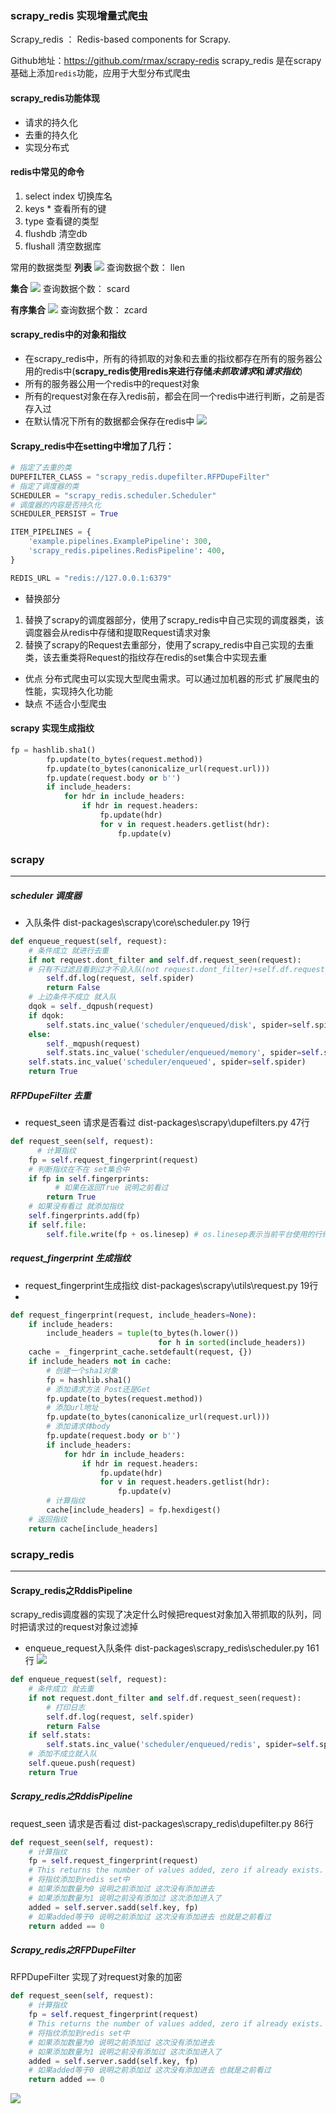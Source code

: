 ### scrapy_redis 实现增量式爬虫
Scrapy_redis ： Redis-based components for Scrapy.

Github地址：https://github.com/rmax/scrapy-redis
scrapy_redis 是在scrapy 基础上添加`redis`功能，应用于大型分布式爬虫

#### scrapy_redis功能体现
- 请求的持久化
- 去重的持久化
- 实现分布式

#### redis中常见的命令
1. select index  切换库名
2. keys *  查看所有的键
3. type  查看键的类型
4. flushdb  清空db
5. flushall  清空数据库

常用的数据类型
**列表**
![](assets/markdown-img-paste-20181029195903793.png)
查询数据个数： llen

**集合**
![](assets/markdown-img-paste-20181029195937234.png)
查询数据个数： scard

**有序集合**
![](assets/markdown-img-paste-20181029200029975.png)
查询数据个数： zcard

#### scrapy_redis中的对象和指纹
- 在scrapy_redis中，所有的待抓取的对象和去重的指纹都存在所有的服务器公用的redis中(**scrapy_redis使用redis来进行存储*未抓取请求*和*请求指纹***)
- 所有的服务器公用一个redis中的request对象
- 所有的request对象在存入redis前，都会在同一个redis中进行判断，之前是否存入过
- 在默认情况下所有的数据都会保存在redis中
![](assets/markdown-img-paste-20181029182253597.png)

#### Scrapy_redis中在setting中增加了几行：

```Python
# 指定了去重的类
DUPEFILTER_CLASS = "scrapy_redis.dupefilter.RFPDupeFilter"
# 指定了调度器的类
SCHEDULER = "scrapy_redis.scheduler.Scheduler"
# 调度器的内容是否持久化
SCHEDULER_PERSIST = True

ITEM_PIPELINES = {
    'example.pipelines.ExamplePipeline': 300,
    'scrapy_redis.pipelines.RedisPipeline': 400,
}

REDIS_URL = "redis://127.0.0.1:6379"
```

- 替换部分
 1. 替换了scrapy的调度器部分，使用了scrapy_redis中自己实现的调度器类，该调度器会从redis中存储和提取Request请求对象
 2. 替换了scrapy的Request去重部分，使用了scrapy_redis中自己实现的去重类，该去重类将Request的指纹存在redis的set集合中实现去重
- 优点
  分布式爬虫可以实现大型爬虫需求。可以通过加机器的形式 扩展爬虫的性能，实现持久化功能
- 缺点
不适合小型爬虫

#### scrapy 实现生成指纹

```Python
fp = hashlib.sha1()
        fp.update(to_bytes(request.method))
        fp.update(to_bytes(canonicalize_url(request.url)))
        fp.update(request.body or b'')
        if include_headers:
            for hdr in include_headers:
                if hdr in request.headers:
                    fp.update(hdr)
                    for v in request.headers.getlist(hdr):
                        fp.update(v)
```

### scrapy
***
##### scheduler 调度器
- 入队条件
dist-packages\scrapy\core\scheduler.py 19行
```Python
def enqueue_request(self, request):
	# 条件成立 就进行去重
    if not request.dont_filter and self.df.request_seen(request):
    # 只有不过滤且看到过才不会入队(not request.dont_filter)+self.df.request_seen(request)
        self.df.log(request, self.spider)
        return False
    # 上边条件不成立 就入队
    dqok = self._dqpush(request)
    if dqok:
        self.stats.inc_value('scheduler/enqueued/disk', spider=self.spider)
    else:
        self._mqpush(request)
        self.stats.inc_value('scheduler/enqueued/memory', spider=self.spider)
    self.stats.inc_value('scheduler/enqueued', spider=self.spider)
    return True

```

##### RFPDupeFilter 去重
- request_seen 请求是否看过  dist-packages\scrapy\dupefilters.py 47行

```Python
def request_seen(self, request):
	  # 计算指纹
    fp = self.request_fingerprint(request)
   	# 判断指纹在不在 set集合中
    if fp in self.fingerprints:
    	  # 如果在返回True 说明之前看过
        return True
    # 如果没有看过 就添加指纹
    self.fingerprints.add(fp)
    if self.file:
        self.file.write(fp + os.linesep) # os.linesep表示当前平台使用的行终止符

```
##### request_fingerprint 生成指纹
- request_fingerprint生成指纹  dist-packages\scrapy\utils\request.py 19行
-
```Python
def request_fingerprint(request, include_headers=None):
    if include_headers:
        include_headers = tuple(to_bytes(h.lower())
                                 for h in sorted(include_headers))
    cache = _fingerprint_cache.setdefault(request, {})
    if include_headers not in cache:
    	# 创建一个sha1对象
        fp = hashlib.sha1()
        # 添加请求方法 Post还是Get
        fp.update(to_bytes(request.method))
        # 添加url地址
        fp.update(to_bytes(canonicalize_url(request.url)))
        # 添加请求体body
        fp.update(request.body or b'')
        if include_headers:
            for hdr in include_headers:
                if hdr in request.headers:
                    fp.update(hdr)
                    for v in request.headers.getlist(hdr):
                        fp.update(v)
        # 计算指纹
        cache[include_headers] = fp.hexdigest()
    # 返回指纹
    return cache[include_headers]
```


### scrapy_redis
***
#### Scrapy_redis之RddisPipeline
scrapy_redis调度器的实现了决定什么时候把request对象加入带抓取的队列，同时把请求过的request对象过滤掉
- enqueue_request入队条件  dist-packages\scrapy_redis\scheduler.py 161行
![](assets/markdown-img-paste-20181029204951660.png)
```Python
def enqueue_request(self, request):
	# 条件成立 就去重
    if not request.dont_filter and self.df.request_seen(request):
    	# 打印日志
        self.df.log(request, self.spider)
        return False
    if self.stats:
        self.stats.inc_value('scheduler/enqueued/redis', spider=self.spider)
    # 添加不成立就入队
    self.queue.push(request)
    return True
```

##### Scrapy_redis之RddisPipeline
request_seen 请求是否看过  dist-packages\scrapy_redis\dupefilter.py 86行
```Python
def request_seen(self, request):
	# 计算指纹
    fp = self.request_fingerprint(request)
    # This returns the number of values added, zero if already exists.
    # 将指纹添加到redis set中
    # 如果添加数量为0 说明之前添加过 这次没有添加进去
    # 如果添加数量为1 说明之前没有添加过 这次添加进入了
    added = self.server.sadd(self.key, fp)
    # 如果added等于0 说明之前添加过 这次没有添加进去 也就是之前看过
    return added == 0
```

##### Scrapy_redis之RFPDupeFilter
RFPDupeFilter 实现了对request对象的加密
```python
def request_seen(self, request):
	# 计算指纹
    fp = self.request_fingerprint(request)
    # This returns the number of values added, zero if already exists.
    # 将指纹添加到redis set中
    # 如果添加数量为0 说明之前添加过 这次没有添加进去
    # 如果添加数量为1 说明之前没有添加过 这次添加进入了
    added = self.server.sadd(self.key, fp)
    # 如果added等于0 说明之前添加过 这次没有添加进去 也就是之前看过
    return added == 0
```

![](assets/markdown-img-paste-20181029204745668.png)
